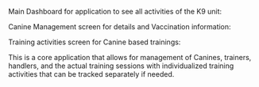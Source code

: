 Main Dashboard for application to see all activities of the K9 unit:
 



Canine Management screen for details and Vaccination information:

 


Training activities screen for Canine based trainings:

 

 

This is a core application that allows for management of Canines, trainers, handlers, and the actual training sessions with individualized training activities that can be tracked separately if needed.

